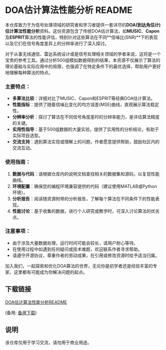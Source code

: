 # DOA估计算法性能分析 README

本仓库致力于为信号处理领域的研究者和学习者提供一套详尽的**DOA(到达角估计)估计算法性能分析**资料。这份资源包含了传统DOA估计算法，如**MUSIC**、**Capon**及**ESPRIT**算法的性能评估，特别针对这些算法在不同**信噪比(SNR)**下的表现以及它们在信号角度差异上的分辨率进行了深入探讨。

对于从事无线通信、雷达系统设计或是信号处理相关领域的学者来说，这将是一个宝贵的参考工具。通过分析500组模拟数据得到的结果，本资源不仅展示了算法的理论基础与实际应用中的局限，也强调了在特定条件下的最优选择，帮助用户更好地理解每种算法的特点。

### 主要特点：
- **多算法比较**：详细对比了MUSIC、Capon和ESPRIT等经典DOA估计算法。
- **性能指标**：提供了随着信噪比变化的均方误差(MSE)曲线，直观展示算法稳定性。
- **分辨率分析**：探讨了算法在不同信号角度差时的分辨率能力，是评估算法精度的关键。
- **实用性指导**：基于500组数据的大量实验，提供了实用性的分析结论，有助于实际项目选型。
- **交流支持**：遇到算法实现或理解上的问题，作者愿意提供帮助，鼓励社区内的交流互动。

### 使用指南：

1. **数据与代码**：请根据仓库内的说明文档查找相关的数据集和源码，以复现性能曲线。
2. **环境配置**：确保您的编程环境兼容提供的代码（建议使用MATLAB或Python环境）。
3. **分析报告**：阅读随资源附带的分析报告，了解每个算法在不同条件下的性能表现。
4. **性能讨论**：基于收集的数据，进行个人研究或教学时，可深入讨论算法的优劣点。

### 注意事项：

- 由于涉及大量数据处理，运行时间可能会较长，请用户耐心等待。
- 在使用过程中如遇到任何疑问或技术难题，欢迎联系作者寻求帮助。
- 请遵守开源协议，尊重作者的劳动成果，在引用或修改资源时给予适当归属。

加入我们，一起探索和优化DOA算法的世界，无论你是初学者还是经验丰富的专家，这里都有可能成为你解决问题的起点。

## 下载链接
[DOA估计算法性能分析README](https://pan.quark.cn/s/2df9199740e8) 

(备用: [备用下载](https://pan.baidu.com/s/1v63MLIZo-NGxPNOkx1tH6w?pwd=1234))

## 说明

该仓库仅用于学习交流，请勿用于商业用途。
